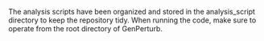 The analysis scripts have been organized and stored in the analysis_script directory to keep the repository tidy.
When running the code, make sure to operate from the root directory of GenPerturb.
